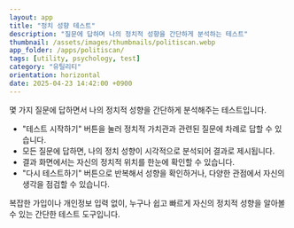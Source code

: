 ```yaml
---
layout: app
title: "정치 성향 테스트"
description: "질문에 답하며 나의 정치적 성향을 간단하게 분석하는 테스트"
thumbnail: /assets/images/thumbnails/politiscan.webp
app_folder: /apps/politiscan/
tags: [utility, psychology, test]
category: "유틸리티"
orientation: horizontal
date: 2025-04-23 14:42:00 +0900
---
```


몇 가지 질문에 답하면서 나의 정치적 성향을 간단하게 분석해주는 테스트입니다.

- "테스트 시작하기" 버튼을 눌러 정치적 가치관과 관련된 질문에 차례로 답할 수 있습니다.
- 모든 질문에 답하면, 나의 정치 성향이 시각적으로 분석되어 결과로 제시됩니다.
- 결과 화면에서는 자신의 정치적 위치를 한눈에 확인할 수 있습니다.
- "다시 테스트하기" 버튼으로 반복해서 성향을 확인하거나, 다양한 관점에서 자신의 생각을 점검할 수 있습니다.

복잡한 가입이나 개인정보 입력 없이, 누구나 쉽고 빠르게 자신의 정치적 성향을 알아볼 수 있는 간단한 테스트 도구입니다.
